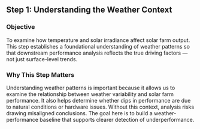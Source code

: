 ## Step 1: Understanding the Weather Context

### Objective

To examine how temperature and solar irradiance affect solar farm output. This step establishes a foundational understanding of weather patterns so that downstream performance analysis reflects the true driving factors — not just surface-level trends.

### Why This Step Matters

Understanding weather patterns is important because it allows us to examine the relationship between weather variability and solar farm performance. It also helps determine whether dips in performance are due to natural conditions or hardware issues. Without this context, analysis risks drawing misaligned conclusions. The goal here is to build a weather-performance baseline that supports clearer detection of underperformance.
